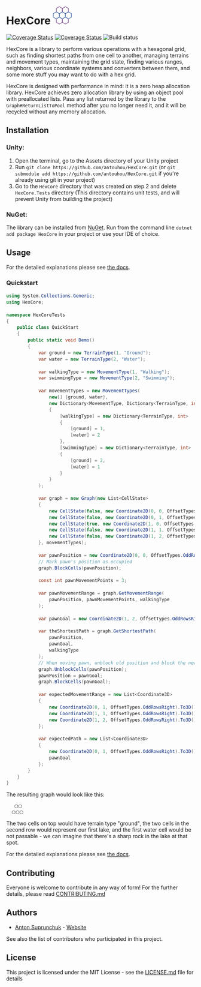 [logo]: ./icon48.png "HexCore logo"

# HexCore ![alt text][logo] 
<a href='https://www.nuget.org/packages/HexCore' target='_blank'><img src='https://buildstats.info/nuget/HexCore' alt='Coverage Status' /></a>
<a href='https://coveralls.io/github/antouhou/HexCore?branch=master' target='_blank'><img src='https://coveralls.io/repos/github/antouhou/HexCore/badge.svg?branch=master' alt='Coverage Status' /></a>
<img src='https://github.com/antouhou/HexCore/workflows/Test%20and%20build/badge.svg' alt="Build status" />

HexCore is a library to perform various operations with a hexagonal grid, such as finding shortest paths from one cell to another, managing terrains and movement types, maintaining the grid state, finding various ranges, neighbors, various coordinate systems and converters between them, and some more stuff you may want to do with a hex grid.

HexCore is designed with performance in mind: it is a zero heap allocation library.
HexCore achieves zero allocation library by using an object pool with preallocated lists.
Pass any list returned by the library to the `Graph#ReturnListToPool` method after you no longer need it, and it will be recycled without any memory allocation.

## Installation

### Unity:
1. Open the terminal, go to the Assets directory of your Unity project
2. Run `git clone https://github.com/antouhou/HexCore.git` (or `git submodule add https://github.com/antouhou/HexCore.git` if you're already using git in your project)
3. Go to the `HexCore` directory that was created on step 2 and delete `HexCore.Tests` directory 
   (This directory contains unit tests, and will prevent Unity from building the project)

### NuGet:
The library can be installed from [NuGet](https://www.nuget.org/packages/HexCore). Run from the command line `dotnet add package HexCore` in your project or use your IDE of choice.

## Usage

For the detailed explanations please see [the docs](./Docs).

### Quickstart

```c#
using System.Collections.Generic;
using HexCore;

namespace HexCoreTests
{
    public class QuickStart
    {
        public static void Demo()
        {
            var ground = new TerrainType(1, "Ground");
            var water = new TerrainType(2, "Water");

            var walkingType = new MovementType(1, "Walking");
            var swimmingType = new MovementType(2, "Swimming");

            var movementTypes = new MovementTypes(
                new[] {ground, water},
                new Dictionary<MovementType, Dictionary<TerrainType, int>>
                {
                    [walkingType] = new Dictionary<TerrainType, int>
                    {
                        [ground] = 1,
                        [water] = 2
                    },
                    [swimmingType] = new Dictionary<TerrainType, int>
                    {
                        [ground] = 2,
                        [water] = 1
                    }
                }
            );

            var graph = new Graph(new List<CellState>
            {
                new CellState(false, new Coordinate2D(0, 0, OffsetTypes.OddRowsRight), ground),
                new CellState(false, new Coordinate2D(0, 1, OffsetTypes.OddRowsRight), ground),
                new CellState(true, new Coordinate2D(1, 0, OffsetTypes.OddRowsRight), water),
                new CellState(false, new Coordinate2D(1, 1, OffsetTypes.OddRowsRight), water),
                new CellState(false, new Coordinate2D(1, 2, OffsetTypes.OddRowsRight), ground)
            }, movementTypes);

            var pawnPosition = new Coordinate2D(0, 0, OffsetTypes.OddRowsRight).To3D();
            // Mark pawn's position as occupied
            graph.BlockCells(pawnPosition);

            const int pawnMovementPoints = 3;

            var pawnMovementRange = graph.GetMovementRange(
                pawnPosition, pawnMovementPoints, walkingType
            );

            var pawnGoal = new Coordinate2D(1, 2, OffsetTypes.OddRowsRight).To3D();

            var theShortestPath = graph.GetShortestPath(
                pawnPosition,
                pawnGoal,
                walkingType
            );
            // When moving pawn, unblock old position and block the new one.
            graph.UnblockCells(pawnPosition);
            pawnPosition = pawnGoal;
            graph.BlockCells(pawnGoal);

            var expectedMovementRange = new List<Coordinate3D>
            {
                new Coordinate2D(0, 1, OffsetTypes.OddRowsRight).To3D(),
                new Coordinate2D(1, 1, OffsetTypes.OddRowsRight).To3D(),
                new Coordinate2D(1, 2, OffsetTypes.OddRowsRight).To3D()
            };

            var expectedPath = new List<Coordinate3D>
            {
                new Coordinate2D(0, 1, OffsetTypes.OddRowsRight).To3D(),
                pawnGoal
            };
        }
    }
}
```
The resulting graph would look like this:
```
   ⬡⬡
  ⬡⬡⬡
```
The two cells on top would have terrain type "ground", the two cells in the second row would represent our first lake, and the first water cell would be not passable - we can imagine that there's a sharp rock in the lake at that spot.

For the detailed explanations please see [the docs](./Docs).

## Contributing

Everyone is welcome to contribute in any way of form! For the further details, please read [CONTRIBUTING.md](./CONTRIBUTING.md)

## Authors
 - [Anton Suprunchuk](https://github.com/antouhou) - [Website](https://antouhou.com)

See also the list of contributors who participated in this project.

## License

This project is licensed under the MIT License - see the [LICENSE.md](./LICENSE.md) file for details

